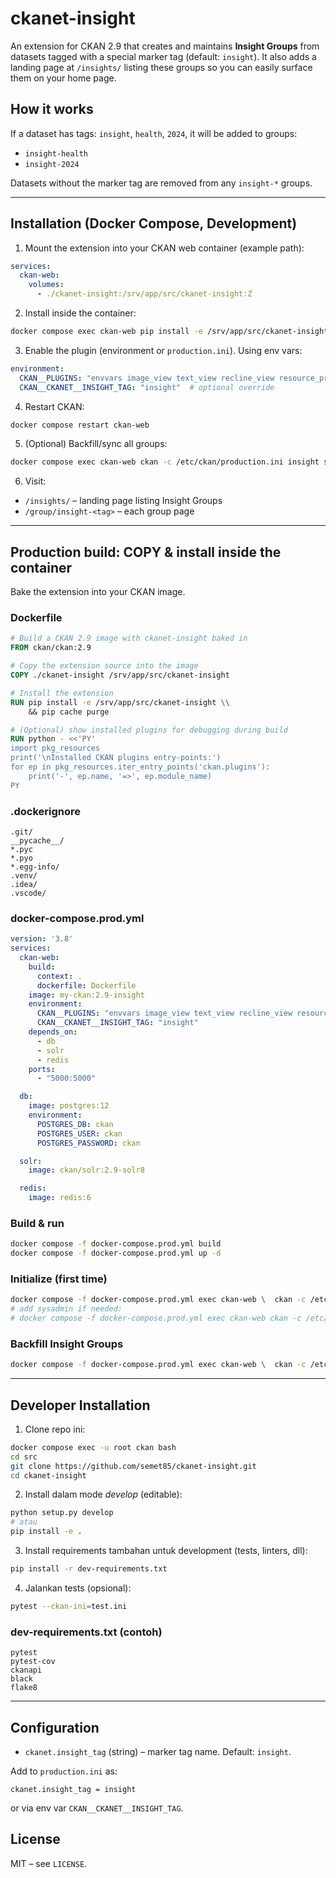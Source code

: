 # ckanet-insight

An extension for CKAN 2.9 that creates and maintains **Insight Groups** from datasets tagged with a special marker tag (default: `insight`). It also adds a landing page at `/insights/` listing these groups so you can easily surface them on your home page.

## How it works

If a dataset has tags: `insight`, `health`, `2024`, it will be added to groups:
- `insight-health`
- `insight-2024`

Datasets without the marker tag are removed from any `insight-*` groups.

---

## Installation (Docker Compose, Development)

1. Mount the extension into your CKAN web container (example path):

```yaml
services:
  ckan-web:
    volumes:
      - ./ckanet-insight:/srv/app/src/ckanet-insight:Z
```

2. Install inside the container:

```bash
docker compose exec ckan-web pip install -e /srv/app/src/ckanet-insight
```

3. Enable the plugin (environment or `production.ini`). Using env vars:

```yaml
environment:
  CKAN__PLUGINS: "envvars image_view text_view recline_view resource_proxy insight"
  CKAN__CKANET__INSIGHT_TAG: "insight"  # optional override
```

4. Restart CKAN:

```bash
docker compose restart ckan-web
```

5. (Optional) Backfill/sync all groups:

```bash
docker compose exec ckan-web ckan -c /etc/ckan/production.ini insight sync-groups
```

6. Visit:

- `/insights/` – landing page listing Insight Groups  
- `/group/insight-<tag>` – each group page

---

## Production build: COPY & install inside the container

Bake the extension into your CKAN image.

### Dockerfile
```dockerfile
# Build a CKAN 2.9 image with ckanet-insight baked in
FROM ckan/ckan:2.9

# Copy the extension source into the image
COPY ./ckanet-insight /srv/app/src/ckanet-insight

# Install the extension
RUN pip install -e /srv/app/src/ckanet-insight \\
    && pip cache purge

# (Optional) show installed plugins for debugging during build
RUN python - <<'PY'
import pkg_resources
print('\nInstalled CKAN plugins entry-points:')
for ep in pkg_resources.iter_entry_points('ckan.plugins'):
    print('-', ep.name, '=>', ep.module_name)
PY
```

### .dockerignore
```gitignore
.git/
__pycache__/
*.pyc
*.pyo
*.egg-info/
.venv/
.idea/
.vscode/
```

### docker-compose.prod.yml
```yaml
version: '3.8'
services:
  ckan-web:
    build:
      context: .
      dockerfile: Dockerfile
    image: my-ckan:2.9-insight
    environment:
      CKAN__PLUGINS: "envvars image_view text_view recline_view resource_proxy insight"
      CKAN__CKANET__INSIGHT_TAG: "insight"
    depends_on:
      - db
      - solr
      - redis
    ports:
      - "5000:5000"

  db:
    image: postgres:12
    environment:
      POSTGRES_DB: ckan
      POSTGRES_USER: ckan
      POSTGRES_PASSWORD: ckan

  solr:
    image: ckan/solr:2.9-solr8

  redis:
    image: redis:6
```

### Build & run
```bash
docker compose -f docker-compose.prod.yml build
docker compose -f docker-compose.prod.yml up -d
```

### Initialize (first time)
```bash
docker compose -f docker-compose.prod.yml exec ckan-web \  ckan -c /etc/ckan/production.ini db init
# add sysadmin if needed:
# docker compose -f docker-compose.prod.yml exec ckan-web ckan -c /etc/ckan/production.ini sysadmin add <name> email=<email> password=<pwd>
```

### Backfill Insight Groups
```bash
docker compose -f docker-compose.prod.yml exec ckan-web \  ckan -c /etc/ckan/production.ini insight sync-groups
```

---

## Developer Installation

1. Clone repo ini:
```bash
docker compose exec -u root ckan bash
cd src
git clone https://github.com/semet85/ckanet-insight.git
cd ckanet-insight
```

2. Install dalam mode *develop* (editable):
```bash
python setup.py develop
# atau
pip install -e .
```

3. Install requirements tambahan untuk development (tests, linters, dll):
```bash
pip install -r dev-requirements.txt
```

4. Jalankan tests (opsional):
```bash
pytest --ckan-ini=test.ini
```

### dev-requirements.txt (contoh)
```
pytest
pytest-cov
ckanapi
black
flake8
```

---

## Configuration

- `ckanet.insight_tag` (string) – marker tag name. Default: `insight`.

Add to `production.ini` as:
```
ckanet.insight_tag = insight
```
or via env var `CKAN__CKANET__INSIGHT_TAG`.

## License

MIT – see `LICENSE`.